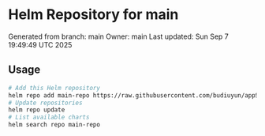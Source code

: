 # Helm Repository for main
Generated from branch: main
Owner: main
Last updated: Sun Sep  7 19:49:49 UTC 2025

## Usage
```bash
# Add this Helm repository
helm repo add main-repo https://raw.githubusercontent.com/budiuyun/appStore/helm-main/
# Update repositories
helm repo update
# List available charts
helm search repo main-repo
```
